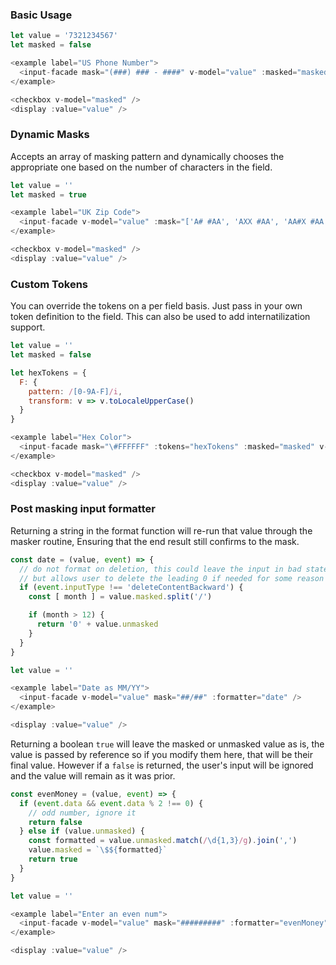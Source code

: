 ### Basic Usage

```js
let value = '7321234567'
let masked = false

<example label="US Phone Number">
  <input-facade mask="(###) ### - ####" v-model="value" :masked="masked" />
</example>

<checkbox v-model="masked" />
<display :value="value" />
```

### Dynamic Masks

Accepts an array of masking pattern and dynamically chooses the appropriate one based on the number of characters in the field.

```js
let value = ''
let masked = true

<example label="UK Zip Code">
  <input-facade v-model="value" :mask="['A# #AA', 'AXX #AA', 'AA#X #AA']" :masked="masked" />
</example>

<checkbox v-model="masked" />
<display :value="value" />
```

### Custom Tokens

You can override the tokens on a per field basis. Just pass in your own token definition to the field.
This can also be used to add internatilization support.

```js
let value = ''
let masked = false

let hexTokens = {
  F: {
    pattern: /[0-9A-F]/i,
    transform: v => v.toLocaleUpperCase()
  }
}

<example label="Hex Color">
  <input-facade mask="\#FFFFFF" :tokens="hexTokens" :masked="masked" v-model="value" />
</example>

<checkbox v-model="masked" />
<display :value="value" />
```

### Post masking input formatter

Returning a string in the format function will re-run that value through the masker routine, Ensuring that the end result still confirms to the mask.

```js
const date = (value, event) => {
  // do not format on deletion, this could leave the input in bad state
  // but allows user to delete the leading 0 if needed for some reason
  if (event.inputType !== 'deleteContentBackward') {
    const [ month ] = value.masked.split('/')

    if (month > 12) {
      return '0' + value.unmasked
    }
  }
}

let value = ''

<example label="Date as MM/YY">
  <input-facade v-model="value" mask="##/##" :formatter="date" />
</example>

<display :value="value" />
```

Returning a boolean `true` will leave the masked or unmasked value as is, the value is passed by reference so if you modify them here, that will be their final value.  However if a `false` is returned, the user's input will be ignored and the value will remain as it was prior.

```js
const evenMoney = (value, event) => {
  if (event.data && event.data % 2 !== 0) {
    // odd number, ignore it
    return false
  } else if (value.unmasked) {
    const formatted = value.unmasked.match(/\d{1,3}/g).join(',')
    value.masked = `\$${formatted}`
    return true
  }
}

let value = ''

<example label="Enter an even num">
  <input-facade v-model="value" mask="#########" :formatter="evenMoney" masked />
</example>

<display :value="value" />
```
